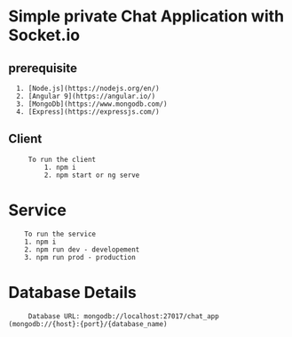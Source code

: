 # Simple private Chat Application with Socket.io

##  prerequisite
      1. [Node.js](https://nodejs.org/en/)
      2. [Angular 9](https://angular.io/)
      3. [MongoDb](https://www.mongodb.com/)
      4. [Express](https://expressjs.com/)
     
## Client
         
         To run the client    
	         1. npm i
	         2. npm start or ng serve 


# Service
        To run the service
		1. npm i
		2. npm run dev - developement
		3. npm run prod - production
		
# Database Details
         Database URL: mongodb://localhost:27017/chat_app (mongodb://{host}:{port}/{database_name)
